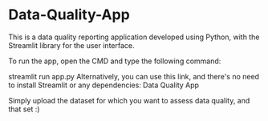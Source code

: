 # Data-Quality-App
This is a data quality reporting application developed using Python, with the Streamlit library for the user interface.

To run the app, open the CMD and type the following command:

streamlit run app.py
Alternatively, you can use this link, and there's no need to install Streamlit or any dependencies:
Data Quality App

Simply upload the dataset for which you want to assess data quality, and that set :)
